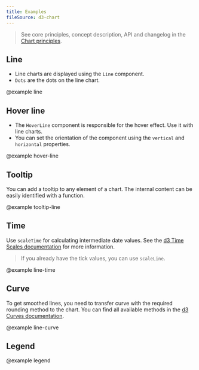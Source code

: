 ```yaml
---
title: Examples
fileSource: d3-chart
---
```


> See core principles, concept description, API and changelog in the [Chart principles](/data-display/d3-chart/).

## Line

- Line charts are displayed using the `Line` component.
- `Dots` are the dots on the line chart.

@example line

## Hover line

- The `HoverLine` component is responsible for the hover effect. Use it with line charts.
- You can set the orientation of the component using the `vertical` and `horizontal` properties.

@example hover-line

## Tooltip

You can add a tooltip to any element of a chart. The internal content can be easily identified with a function.

@example tooltip-line

## Time

Use `scaleTime` for calculating intermediate date values. See the [d3 Time Scales documentation](https://github.com/d3/d3-scale#time-scales) for more information.

> If you already have the tick values, you can use `scaleLine`.

@example line-time

## Curve

To get smoothed lines, you need to transfer curve with the required rounding method to the chart. You can find all available methods in the [d3 Curves documentation](https://github.com/d3/d3-shape#curves).

@example line-curve

## Legend

@example legend
